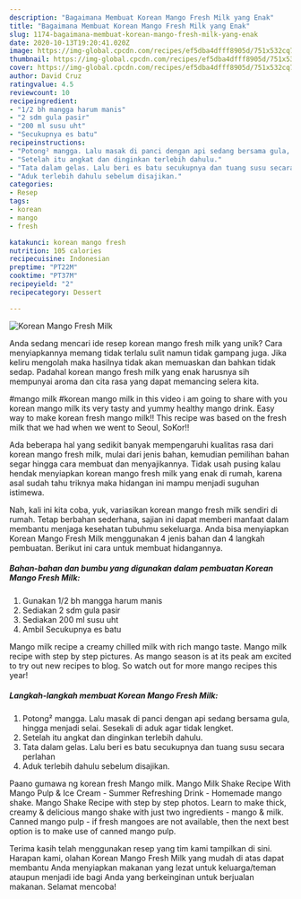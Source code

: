 ```yaml
---
description: "Bagaimana Membuat Korean Mango Fresh Milk yang Enak"
title: "Bagaimana Membuat Korean Mango Fresh Milk yang Enak"
slug: 1174-bagaimana-membuat-korean-mango-fresh-milk-yang-enak
date: 2020-10-13T19:20:41.020Z
image: https://img-global.cpcdn.com/recipes/ef5dba4dfff8905d/751x532cq70/korean-mango-fresh-milk-foto-resep-utama.jpg
thumbnail: https://img-global.cpcdn.com/recipes/ef5dba4dfff8905d/751x532cq70/korean-mango-fresh-milk-foto-resep-utama.jpg
cover: https://img-global.cpcdn.com/recipes/ef5dba4dfff8905d/751x532cq70/korean-mango-fresh-milk-foto-resep-utama.jpg
author: David Cruz
ratingvalue: 4.5
reviewcount: 10
recipeingredient:
- "1/2 bh mangga harum manis"
- "2 sdm gula pasir"
- "200 ml susu uht"
- "Secukupnya es batu"
recipeinstructions:
- "Potong² mangga. Lalu masak di panci dengan api sedang bersama gula, hingga menjadi selai. Sesekali di aduk agar tidak lengket."
- "Setelah itu angkat dan dinginkan terlebih dahulu."
- "Tata dalam gelas. Lalu beri es batu secukupnya dan tuang susu secara perlahan"
- "Aduk terlebih dahulu sebelum disajikan."
categories:
- Resep
tags:
- korean
- mango
- fresh

katakunci: korean mango fresh 
nutrition: 105 calories
recipecuisine: Indonesian
preptime: "PT22M"
cooktime: "PT37M"
recipeyield: "2"
recipecategory: Dessert

---
```



![Korean Mango Fresh Milk](https://img-global.cpcdn.com/recipes/ef5dba4dfff8905d/751x532cq70/korean-mango-fresh-milk-foto-resep-utama.jpg)

Anda sedang mencari ide resep korean mango fresh milk yang unik? Cara menyiapkannya memang tidak terlalu sulit namun tidak gampang juga. Jika keliru mengolah maka hasilnya tidak akan memuaskan dan bahkan tidak sedap. Padahal korean mango fresh milk yang enak harusnya sih mempunyai aroma dan cita rasa yang dapat memancing selera kita.

#mango milk #korean mango milk in this video i am going to share with you korean mango milk its very tasty and yummy healthy mango drink. Easy way to make korean fresh mango milk!! This recipe was based on the fresh milk that we had when we went to Seoul, SoKor!!

Ada beberapa hal yang sedikit banyak mempengaruhi kualitas rasa dari korean mango fresh milk, mulai dari jenis bahan, kemudian pemilihan bahan segar hingga cara membuat dan menyajikannya. Tidak usah pusing kalau hendak menyiapkan korean mango fresh milk yang enak di rumah, karena asal sudah tahu triknya maka hidangan ini mampu menjadi suguhan istimewa.


Nah, kali ini kita coba, yuk, variasikan korean mango fresh milk sendiri di rumah. Tetap berbahan sederhana, sajian ini dapat memberi manfaat dalam membantu menjaga kesehatan tubuhmu sekeluarga. Anda bisa menyiapkan Korean Mango Fresh Milk menggunakan 4 jenis bahan dan 4 langkah pembuatan. Berikut ini cara untuk membuat hidangannya.

<!--inarticleads1-->

##### Bahan-bahan dan bumbu yang digunakan dalam pembuatan Korean Mango Fresh Milk:

1. Gunakan 1/2 bh mangga harum manis
1. Sediakan 2 sdm gula pasir
1. Sediakan 200 ml susu uht
1. Ambil Secukupnya es batu


Mango milk recipe a creamy chilled milk with rich mango taste. Mango milk recipe with step by step pictures. As mango season is at its peak am excited to try out new recipes to blog. So watch out for more mango recipes this year! 

<!--inarticleads2-->

##### Langkah-langkah membuat Korean Mango Fresh Milk:

1. Potong² mangga. Lalu masak di panci dengan api sedang bersama gula, hingga menjadi selai. Sesekali di aduk agar tidak lengket.
1. Setelah itu angkat dan dinginkan terlebih dahulu.
1. Tata dalam gelas. Lalu beri es batu secukupnya dan tuang susu secara perlahan
1. Aduk terlebih dahulu sebelum disajikan.


Paano gumawa ng korean fresh Mango milk. Mango Milk Shake Recipe With Mango Pulp &amp; Ice Cream - Summer Refreshing Drink - Homemade mango shake. Mango Shake Recipe with step by step photos. Learn to make thick, creamy &amp; delicious mango shake with just two ingredients - mango &amp; milk. Canned mango pulp - if fresh mangoes are not available, then the next best option is to make use of canned mango pulp. 

Terima kasih telah menggunakan resep yang tim kami tampilkan di sini. Harapan kami, olahan Korean Mango Fresh Milk yang mudah di atas dapat membantu Anda menyiapkan makanan yang lezat untuk keluarga/teman ataupun menjadi ide bagi Anda yang berkeinginan untuk berjualan makanan. Selamat mencoba!
